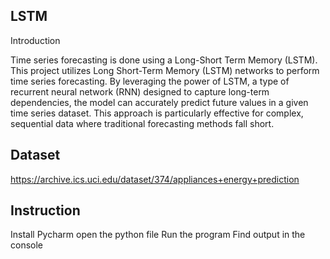 ## LSTM

Introduction

Time series forecasting is done using a Long-Short Term Memory (LSTM).
This project utilizes Long Short-Term Memory (LSTM) networks to perform time series forecasting.
By leveraging the power of LSTM, a type of recurrent neural network (RNN) designed to capture long-term dependencies, the model can accurately predict future values in a given time series dataset. This approach is particularly effective for complex, sequential data where traditional forecasting methods fall short.


## Dataset

https://archive.ics.uci.edu/dataset/374/appliances+energy+prediction



## Instruction

Install Pycharm
open the python file
Run the program
Find output in the console